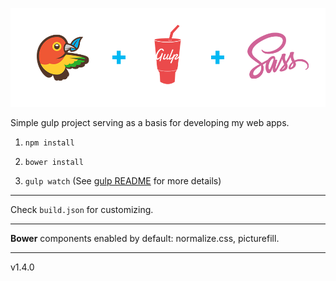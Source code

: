 ![Bower + Gulp + Sass](bower-gulp-sass.png)

Simple gulp project serving as a basis for developing my web apps.

1. `npm install`

2. `bower install`

3. `gulp watch` (See [gulp README](gulp/README.md) for more details)


---

Check `build.json` for customizing.


---

**Bower** components enabled by default: normalize.css, picturefill.

---

v1.4.0
